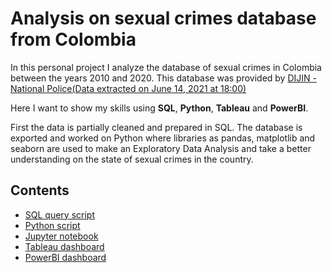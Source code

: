 # Analysis on sexual crimes  database from  Colombia 

In this personal project I analyze the database of sexual crimes in Colombia between the years 2010 and 2020. This database was provided by  [DIJIN - National Police(Data extracted on June 14, 2021 at 18:00)](https://www.datos.gov.co/Seguridad-y-Defensa/Reporte-Delitos-sexuales-Polic-a-Nacional/fpe5-yrmw) 

Here I want to show my skills using **SQL**, **Python**, **Tableau** and **PowerBI**.

First the data is partially cleaned and prepared in SQL. The database is exported and worked on Python where libraries as pandas, matplotlib and seaborn are used to make an Exploratory Data Analysis and take a better understanding on the state of sexual crimes in the country.



## Contents

- [SQL query script](https://github.com/AnthonyAtencio/Colombia-Sexual-Crimes/blob/main/SQL/SQL%20-%20Cleaning%20Data.sql)  
- [Python script](https://github.com/AnthonyAtencio/Colombia-Sexual-Crimes/blob/main/Exploratory%20Data%20Analysis/exploratory_data_analysis.py)
- [Jupyter notebook](https://github.com/AnthonyAtencio/Colombia-Sexual-Crimes/blob/main/Exploratory%20Data%20Analysis/Notebook_EDA.ipynb)
- [Tableau dashboard](https://public.tableau.com/views/SexualCrimesColombiaPortfolio/Dashboard1?:language=en-US&:display_count=n&:origin=viz_share_link) 
- [PowerBI dashboard](https://github.com/AnthonyAtencio/Colombia-Sexual-Crimes/blob/main/Tableau%20and%20PowerBI/Dashboard%20-%20PowerBI.pbix)

